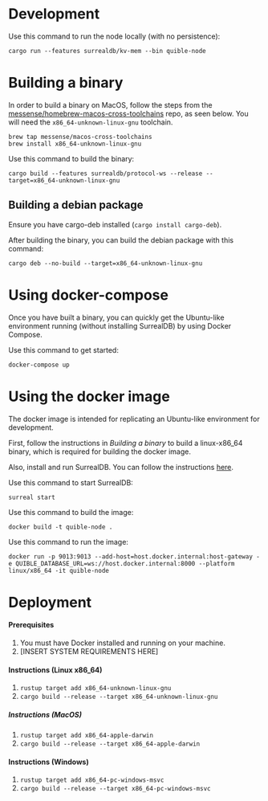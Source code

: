 # Development

Use this command to run the node locally (with no persistence):

    cargo run --features surrealdb/kv-mem --bin quible-node

# Building a binary

In order to build a binary on MacOS, follow the steps from the [messense/homebrew-macos-cross-toolchains](https://github.com/messense/homebrew-macos-cross-toolchains/) repo, as seen below. You will need the `x86_64-unknown-linux-gnu` toolchain.

    brew tap messense/macos-cross-toolchains
    brew install x86_64-unknown-linux-gnu

Use this command to build the binary:

    cargo build --features surrealdb/protocol-ws --release --target=x86_64-unknown-linux-gnu

## Building a debian package

Ensure you have cargo-deb installed (`cargo install cargo-deb`).

After building the binary, you can build the debian package with this command:

    cargo deb --no-build --target=x86_64-unknown-linux-gnu

# Using docker-compose

Once you have built a binary, you can quickly get the Ubuntu-like environment running (without installing SurrealDB) by using Docker Compose.

Use this command to get started:

    docker-compose up

# Using the docker image

The docker image is intended for replicating an Ubuntu-like environment for development.

First, follow the instructions in _Building a binary_ to build a linux-x86_64 binary, which is required for building the docker image.

Also, install and run SurrealDB. You can follow the instructions [here](https://surrealdb.com/docs/surrealdb/installation/macos).

Use this command to start SurrealDB:

    surreal start

Use this command to build the image:

    docker build -t quible-node .

Use this command to run the image:

    docker run -p 9013:9013 --add-host=host.docker.internal:host-gateway -e QUIBLE_DATABASE_URL=ws://host.docker.internal:8000 --platform linux/x86_64 -it quible-node

# Deployment

#### Prerequisites

1. You must have Docker installed and running on your machine.
2. [INSERT SYSTEM REQUIREMENTS HERE]

#### Instructions (Linux x86_64)

1. `rustup target add x86_64-unknown-linux-gnu`
2. `cargo build --release --target x86_64-unknown-linux-gnu`

##### Instructions (MacOS)

1. `rustup target add x86_64-apple-darwin`
2. `cargo build --release --target x86_64-apple-darwin`

#### Instructions (Windows)

1. `rustup target add x86_64-pc-windows-msvc`
2. `cargo build --release --target x86_64-pc-windows-msvc`
